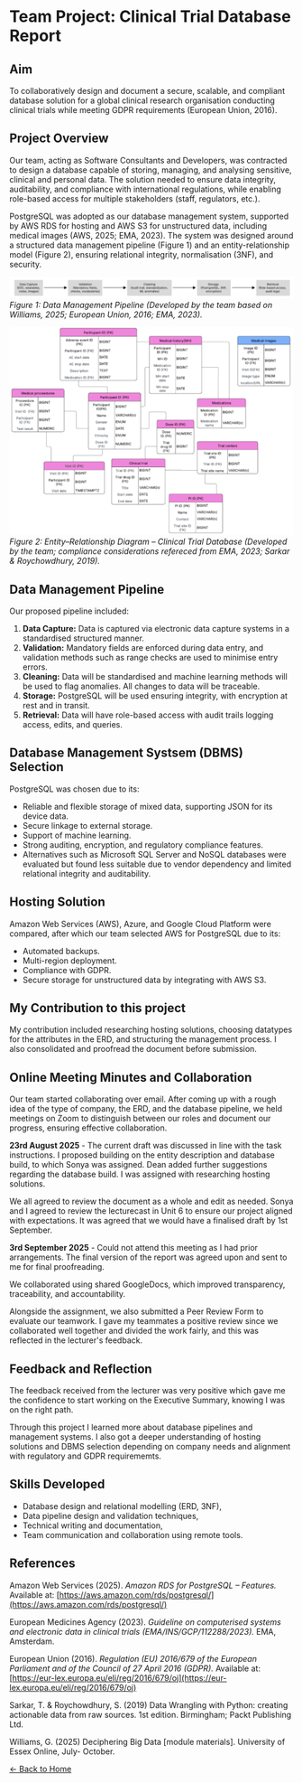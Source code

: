 # Team Project: Clinical Trial Database Report

## Aim
To collaboratively design and document a secure, scalable, and compliant database solution for a global clinical research organisation conducting clinical trials while meeting GDPR requirements (European Union, 2016).

## Project Overview
Our team, acting as Software Consultants and Developers, was contracted to design a database capable of storing, managing, and analysing sensitive, clinical and personal data. The solution needed to ensure data integrity, auditability, and compliance with international regulations, while enabling role-based access for multiple stakeholders (staff, regulators, etc.).

PostgreSQL was adopted as our database management system, supported by AWS RDS for hosting and AWS S3 for unstructured data, including medical images (AWS, 2025; EMA, 2023). The system was designed around a structured data management pipeline (Figure 1) and an entity-relationship model (Figure 2), ensuring relational integrity, normalisation (3NF), and security.

![Figure 1 – Data Management Pipeline](/images/Fig1.png)
*Figure 1: Data Management Pipeline (Developed by the team based on Williams, 2025; European Union, 2016; EMA, 2023).*




![Figure 2 – Entity–Relationship Diagram](/images/Fig2.png)
*Figure 2: Entity–Relationship Diagram – Clinical Trial Database (Developed by the team; compliance considerations refereced from EMA, 2023; Sarkar & Roychowdhury, 2019).*


## Data Management Pipeline
Our proposed pipeline included:
1. **Data Capture:** Data is captured via electronic data capture systems in a standardised structured manner.
2. **Validation:** Mandatory fields are enforced during data entry, and validation methods such as range checks are used to minimise entry errors.
3. **Cleaning:** Data will be standardised and machine learning methods will be used to flag anomalies. All changes to data will be traceable.
4. **Storage:** PostgreSQL will be used ensuring integrity, with encryption at rest and in transit.
5. **Retrieval:** Data will have role-based access with audit trails logging access, edits, and queries.

## Database Management Systsem (DBMS) Selection
PostgreSQL was chosen due to its:
- Reliable and flexible storage of mixed data, supporting JSON for its device data.
- Secure linkage to external storage.
- Support of machine learning.
- Strong auditing, encryption, and regulatory compliance features.
- Alternatives such as Microsoft SQL Server and NoSQL databases were evaluated but found less suitable due to vendor dependency and limited relational integrity and auditability.

## Hosting Solution
Amazon Web Services (AWS), Azure, and Google Cloud Platform were compared, after which our team selected AWS for PostgreSQL due to its:
- Automated backups.
- Multi-region deployment.
- Compliance with GDPR.
- Secure storage for unstructured data by integrating with AWS S3.

## My Contribution to this project
My contribution included researching hosting solutions, choosing datatypes for the attributes in the ERD, and structuring the management process. I also consolidated and proofread the document before submission.

## Online Meeting Minutes and Collaboration
Our team started collaborating over email. After coming up with a rough idea of the type of company, the ERD, and the database pipeline, we held meetings on Zoom to distinguish between our roles and document our progress, ensuring effective collaboration.

**23rd August 2025** - The current draft was discussed in line with the task instructions. I proposed building on the entity description and database build, to which Sonya was assigned. Dean added further suggestions regarding the database build. I was assigned with researching hosting solutions.

We all agreed to review the document as a whole and edit as needed. Sonya and I agreed to review the lecturecast in Unit 6 to ensure our project aligned with expectations. It was agreed that we would have a finalised draft by 1st September.

**3rd September 2025** - Could not attend this meeting as I had prior arrangements. The final version of the report was agreed upon and sent to me for final proofreading.

We collaborated using shared GoogleDocs, which improved transparency, traceability, and accountability.

Alongside the assignment, we also submitted a Peer Review Form to evaluate our teamwork. I gave my teammates a positive review since we collaborated well together and divided the work fairly, and this was reflected in the lecturer's feedback.

## Feedback and Reflection
The feedback received from the lecturer was very positive which gave me the confidence to start working on the Executive Summary, knowing I was on the right path.

Through this project I learned more about database pipelines and management systems. I also got a deeper understanding of hosting solutions and DBMS selection depending on company needs and alignment with regulatory and GDPR requirememts.

## Skills Developed
- Database design and relational modelling (ERD, 3NF),
- Data pipeline design and validation techniques,
- Technical writing and documentation,
- Team communication and collaboration using remote tools.

## References
Amazon Web Services (2025). *Amazon RDS for PostgreSQL – Features.* Available at: [https://aws.amazon.com/rds/postgresql/](https://aws.amazon.com/rds/postgresql/)  

European Medicines Agency (2023). *Guideline on computerised systems and electronic data in clinical trials (EMA/INS/GCP/112288/2023).* EMA, Amsterdam.  

European Union (2016). *Regulation (EU) 2016/679 of the European Parliament and of the Council of 27 April 2016 (GDPR).* Available at: [https://eur-lex.europa.eu/eli/reg/2016/679/oj](https://eur-lex.europa.eu/eli/reg/2016/679/oj)  

Sarkar, T. & Roychowdhury, S. (2019) Data Wrangling with Python: creating actionable data from raw sources. 1st edition. Birmingham; Packt Publishing Ltd.

Williams, G. (2025) Deciphering Big Data [module materials]. University of Essex Online, July- October.

[← Back to Home](https://mmiz02.github.io/eportfolio/)
